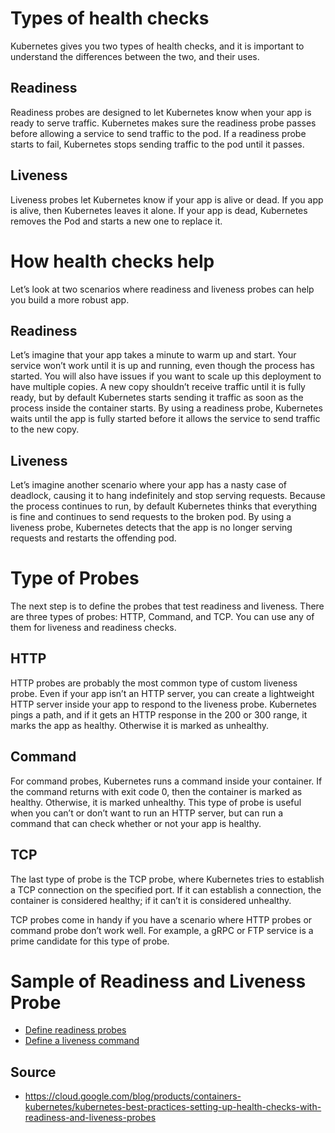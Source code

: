 # Types of health checks
Kubernetes gives you two types of health checks, and it is important to understand the differences between the two, and their uses.

## Readiness
Readiness probes are designed to let Kubernetes know when your app is ready to serve traffic. Kubernetes makes sure the readiness probe passes before allowing a service to send traffic to the pod. If a readiness probe starts to fail, Kubernetes stops sending traffic to the pod until it passes.

## Liveness
Liveness probes let Kubernetes know if your app is alive or dead. If you app is alive, then Kubernetes leaves it alone. If your app is dead, Kubernetes removes the Pod and starts a new one to replace it.

# How health checks help
Let’s look at two scenarios where readiness and liveness probes can help you build a more robust app.

## Readiness

Let’s imagine that your app takes a minute to warm up and start. Your service won’t work until it is up and running, even though the process has started. You will also have issues if you want to scale up this deployment to have multiple copies. A new copy shouldn’t receive traffic until it is fully ready, but by default Kubernetes starts sending it traffic as soon as the process inside the container starts. By using a readiness probe, Kubernetes waits until the app is fully started before it allows the service to send traffic to the new copy.

## Liveness
Let’s imagine another scenario where your app has a nasty case of deadlock, causing it to hang indefinitely and stop serving requests. Because the process continues to run, by default Kubernetes thinks that everything is fine and continues to send requests to the broken pod. By using a liveness probe, Kubernetes detects that the app is no longer serving requests and restarts the offending pod.

# Type of Probes
The next step is to define the probes that test readiness and liveness. There are three types of probes: HTTP, Command, and TCP. You can use any of them for liveness and readiness checks.

## HTTP
HTTP probes are probably the most common type of custom liveness probe. Even if your app isn’t an HTTP server, you can create a lightweight HTTP server inside your app to respond to the liveness probe. Kubernetes pings a path, and if it gets an HTTP response in the 200 or 300 range, it marks the app as healthy. Otherwise it is marked as unhealthy.

## Command
For command probes, Kubernetes runs a command inside your container. If the command returns with exit code 0, then the container is marked as healthy. Otherwise, it is marked unhealthy. This type of probe is useful when you can’t or don’t want to run an HTTP server, but can run a command that can check whether or not your app is healthy.

## TCP
The last type of probe is the TCP probe, where Kubernetes tries to establish a TCP connection on the specified port. If it can establish a connection, the container is considered healthy; if it can’t it is considered unhealthy.

TCP probes come in handy if you have a scenario where HTTP probes or command probe don’t work well. For example, a gRPC or FTP service is a prime candidate for this type of probe.

# Sample of Readiness and Liveness Probe
- [Define readiness probes
](https://kubernetes.io/docs/tasks/configure-pod-container/configure-liveness-readiness-startup-probes/#define-readiness-probes)
- [Define a liveness command](https://kubernetes.io/docs/tasks/configure-pod-container/configure-liveness-readiness-startup-probes/#define-a-liveness-command)

## Source
- https://cloud.google.com/blog/products/containers-kubernetes/kubernetes-best-practices-setting-up-health-checks-with-readiness-and-liveness-probes